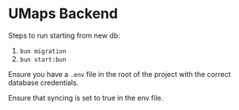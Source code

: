 # UMaps Backend


Steps to run starting from new db:

1. `bun migration`
2. `bun start:bun`

Ensure you have a `.env` file in the root of the project with the correct database credentials.

Ensure that syncing is set to true in the env file.

